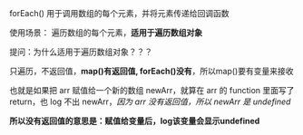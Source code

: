 forEach() 用于调用数组的每个元素，并将元素传递给回调函数

使用场景：
遍历数组的每个元素，**适用于遍历数组对象**

提问：为什么适用于遍历数组对象？？？

只遍历，不返回值，**map()有返回值, forEach()没有**，所以map()要有变量来接收

也就是如果把 arr 赋值给一个新的数组 newArr，就算在 arr 的 function 里面写了return，也 log 不出 newArr，*因为 arr 没有返回值，所以 newArr 是 undefined*

**所以没有返回值的意思是：赋值给变量后，log该变量会显示undefined**